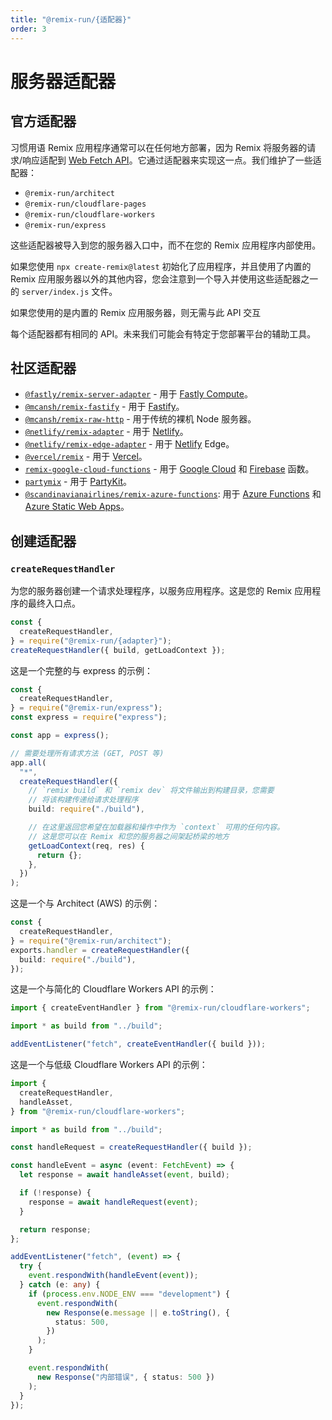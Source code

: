 ```yaml
---
title: "@remix-run/{适配器}"
order: 3
---
```


# 服务器适配器

## 官方适配器

习惯用语 Remix 应用程序通常可以在任何地方部署，因为 Remix 将服务器的请求/响应适配到 [Web Fetch API][web-fetch-api]。它通过适配器来实现这一点。我们维护了一些适配器：

- `@remix-run/architect`
- `@remix-run/cloudflare-pages`
- `@remix-run/cloudflare-workers`
- `@remix-run/express`

这些适配器被导入到您的服务器入口中，而不在您的 Remix 应用程序内部使用。

如果您使用 `npx create-remix@latest` 初始化了应用程序，并且使用了内置的 Remix 应用服务器以外的其他内容，您会注意到一个导入并使用这些适配器之一的 `server/index.js` 文件。

<docs-info>如果您使用的是内置的 Remix 应用服务器，则无需与此 API 交互</docs-info>

每个适配器都有相同的 API。未来我们可能会有特定于您部署平台的辅助工具。

## 社区适配器

- [`@fastly/remix-server-adapter`][fastly-remix-server-adapter] - 用于 [Fastly Compute][fastly-compute]。
- [`@mcansh/remix-fastify`][remix-fastify] - 用于 [Fastify][fastify]。
- [`@mcansh/remix-raw-http`][remix-raw-http] - 用于传统的裸机 Node 服务器。
- [`@netlify/remix-adapter`][netlify-remix-adapter] - 用于 [Netlify][netlify]。
- [`@netlify/remix-edge-adapter`][netlify-remix-edge-adapter] - 用于 [Netlify][netlify] Edge。
- [`@vercel/remix`][vercel-remix] - 用于 [Vercel][vercel]。
- [`remix-google-cloud-functions`][remix-google-cloud-functions] - 用于 [Google Cloud][google-cloud-functions] 和 [Firebase][firebase-functions] 函数。
- [`partymix`][partymix] - 用于 [PartyKit][partykit]。
- [`@scandinavianairlines/remix-azure-functions`][remix-azure-functions]: 用于 [Azure Functions][azure-functions] 和 [Azure Static Web Apps][azure-static-web-apps]。

## 创建适配器

### `createRequestHandler`

为您的服务器创建一个请求处理程序，以服务应用程序。这是您的 Remix 应用程序的最终入口点。

```ts
const {
  createRequestHandler,
} = require("@remix-run/{adapter}");
createRequestHandler({ build, getLoadContext });
```

这是一个完整的与 express 的示例：

```ts lines=[1-3,11-22]
const {
  createRequestHandler,
} = require("@remix-run/express");
const express = require("express");

const app = express();

// 需要处理所有请求方法 (GET, POST 等)
app.all(
  "*",
  createRequestHandler({
    // `remix build` 和 `remix dev` 将文件输出到构建目录，您需要
    // 将该构建传递给请求处理程序
    build: require("./build"),

    // 在这里返回您希望在加载器和操作中作为 `context` 可用的任何内容。
    // 这是您可以在 Remix 和您的服务器之间架起桥梁的地方
    getLoadContext(req, res) {
      return {};
    },
  })
);
```

这是一个与 Architect (AWS) 的示例：

```ts
const {
  createRequestHandler,
} = require("@remix-run/architect");
exports.handler = createRequestHandler({
  build: require("./build"),
});
```

这是一个与简化的 Cloudflare Workers API 的示例：

```ts
import { createEventHandler } from "@remix-run/cloudflare-workers";

import * as build from "../build";

addEventListener("fetch", createEventHandler({ build }));
```

这是一个与低级 Cloudflare Workers API 的示例：

```ts
import {
  createRequestHandler,
  handleAsset,
} from "@remix-run/cloudflare-workers";

import * as build from "../build";

const handleRequest = createRequestHandler({ build });

const handleEvent = async (event: FetchEvent) => {
  let response = await handleAsset(event, build);

  if (!response) {
    response = await handleRequest(event);
  }

  return response;
};

addEventListener("fetch", (event) => {
  try {
    event.respondWith(handleEvent(event));
  } catch (e: any) {
    if (process.env.NODE_ENV === "development") {
      event.respondWith(
        new Response(e.message || e.toString(), {
          status: 500,
        })
      );
    }

    event.respondWith(
      new Response("内部错误", { status: 500 })
    );
  }
});
```

[web-fetch-api]: https://developer.mozilla.org/en-US/docs/Web/API/Fetch_API
[fastly-remix-server-adapter]: https://github.com/fastly/remix-compute-js/tree/main/packages/remix-server-adapter
[fastly-compute]: https://developer.fastly.com/learning/compute/
[remix-google-cloud-functions]: https://github.com/penx/remix-google-cloud-functions
[google-cloud-functions]: https://cloud.google.com/functions
[firebase-functions]: https://firebase.google.com/docs/functions
[remix-fastify]: https://github.com/mcansh/remix-fastify
[fastify]: https://www.fastify.io
[remix-raw-http]: https://github.com/mcansh/remix-node-http-server
[netlify-remix-adapter]: https://github.com/netlify/remix-compute/tree/main/packages/remix-adapter
[netlify-remix-edge-adapter]: https://github.com/netlify/remix-compute/tree/main/packages/remix-edge-adapter
[netlify]: https://netlify.com
[vercel-remix]: https://github.com/vercel/remix/blob/main/packages/vercel-remix
[vercel]: https://vercel.com
[partykit]: https://partykit.io
[partymix]: https://github.com/partykit/partykit/tree/main/packages/partymix
[remix-azure-functions]: https://github.com/scandinavianairlines/remix-azure-functions
[azure-functions]: https://azure.microsoft.com/en-us/products/functions/
[azure-static-web-apps]: https://azure.microsoft.com/en-us/products/app-service/static